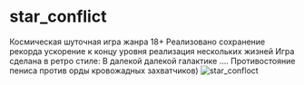 # star_conflict
Космическая шуточная игра жанра 18+ 
Реализовано сохранение рекорда
ускорение к концу уровня
реализация нескольких жизней
Игра сделана в ретро стиле: В далекой далекой галактике ....
Противостояние пениса против орды кровожадных захватчиков) 
![star_confloct](https://user-images.githubusercontent.com/98950513/153486231-d6befdec-4aef-4ce5-9734-19389d16d8af.jpg)
